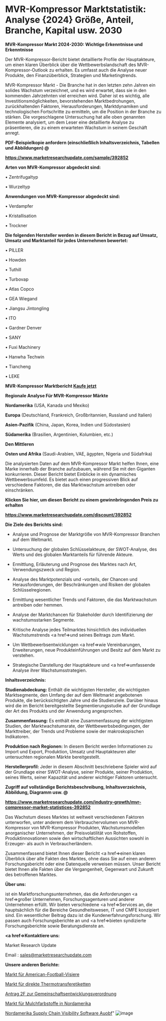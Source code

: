# MVR-Kompressor Marktstatistik: Analyse {2024} Größe, Anteil, Branche, Kapital usw. 2030

<strong>MVR-Kompressor Markt 2024-2030: Wichtige Erkenntnisse und Erkenntnisse</strong>

Der MVR-Kompressor-Bericht bietet detaillierte Profile der Hauptakteure, um einen klaren Überblick über die Wettbewerbslandschaft des MVR-Kompressor-Outlook zu erhalten. Es umfasst auch die Analyse neuer Produkte, den Finanzüberblick, Strategien und Marketingtrends.

MVR-Kompressor Markt - Die Branche hat in den letzten zehn Jahren ein solides Wachstum verzeichnet, und es wird erwartet, dass sie in den kommenden Jahrzehnten viel erreichen wird. Daher ist es wichtig, alle Investitionsmöglichkeiten, bevorstehenden Marktbedrohungen, zurückhaltenden Faktoren, Herausforderungen, Marktdynamiken und technologischen Fortschritte zu ermitteln, um die Position in der Branche zu stärken. Die vorgeschlagene Untersuchung hat alle oben genannten Elemente analysiert, um dem Leser eine detaillierte Analyse zu präsentieren, die zu einem erwarteten Wachstum in seinem Geschäft anregt.



<strong><b>PDF-Beispielkopie anfordern (einschließlich Inhaltsverzeichnis, Tabellen und Abbildungen) @ </b></strong>

<strong><a href=https://www.marketresearchupdate.com/sample/392852>

<strong>https://www.marketresearchupdate.com/sample/392852</u></a></strong></strong>



<strong>Arten von MVR-Kompressor abgedeckt sind:</strong>

• Zentrifugaltyp

• Wurzeltyp



<strong>Anwendungen von MVR-Kompressor abgedeckt sind:</strong>

• Verdampfer

• Kristallisation

• Trockner



<strong>Die folgenden Hersteller werden in diesem Bericht in Bezug auf Umsatz, Umsatz und Marktanteil für jedes Unternehmen bewertet:</strong>

• PILLER

• Howden

• Tuthill

• Turbovap

• Atlas Copco

• GEA Wiegand

• Jiangsu Jintongling

• ITO

• Gardner Denver

• SANY

• Fuxi Machinery

• Hanwha Techwin

• Tiancheng

• LEKE



<strong>MVR-Kompressor Marktbericht <a href=https://www.marketresearchupdate.com/buynow/392852>Kaufe jetzt</a></strong>



<strong>Regionale Analyse Für MVR-Kompressor Märkte</strong>



<strong>Nordamerika</strong> (USA, Kanada und Mexiko)



<strong>Europa</strong> (Deutschland, Frankreich, Großbritannien, Russland und Italien)



<strong>Asien-Pazifik</strong> (China, Japan, Korea, Indien und Südostasien)



<strong>Südamerika</strong> (Brasilien, Argentinien, Kolumbien, etc.)



<strong>Den Mittleren</strong> 

<strong>Osten und Afrika</strong> (Saudi-Arabien, VAE, ägypten, Nigeria und Südafrika)

Die analysierten Daten auf dem MVR-Kompressor Markt helfen Ihnen, eine Marke innerhalb der Branche aufzubauen, während Sie mit den Giganten konkurrieren. Dieser Bericht bietet Einblicke in ein dynamisches Wettbewerbsumfeld. Es bietet auch einen progressiven Blick auf verschiedene Faktoren, die das Marktwachstum antreiben oder einschränken.



<strong>Klicken Sie hier, um diesen Bericht zu einem gewinnbringenden Preis zu erhalten
</strong>

<strong><a href=https://www.marketresearchupdate.com/discount/392852>https://www.marketresearchupdate.com/discount/392852</b></u></strong></a>



<strong>Die Ziele des Berichts sind:</strong>

- Analyse und Prognose der Marktgröße von MVR-Kompressor Branchen auf dem Weltmarkt.

- Untersuchung der globalen Schlüsselakteure, der SWOT-Analyse, des Werts und des globalen Marktanteils für führende Akteure.

- Ermittlung, Erläuterung und Prognose des Marktes nach Art, Verwendungszweck und Region.

- Analyse des Marktpotenzials und -vorteils, der Chancen und Herausforderungen, der Beschränkungen und Risiken der globalen Schlüsselregionen.

- Ermittlung wesentlicher Trends und Faktoren, die das Marktwachstum antreiben oder hemmen.

- Analyse der Marktchancen für Stakeholder durch Identifizierung der wachstumsstarken Segmente.

- Kritische Analyse jedes Teilmarktes hinsichtlich des individuellen Wachstumstrends <a href=>und</a> seines Beitrags zum Markt.

- Um Wettbewerbsentwicklungen <a href=>wie</a> Vereinbarungen, Erweiterungen, neue Produkteinführungen und Besitz auf dem Markt zu verstehen.

- Strategische Darstellung der Hauptakteure und <a href=>umfas</a>sende Analyse ihrer Wachstumsstrategien.



<strong>Inhaltsverzeichnis:</strong>



<strong>Studienabdeckung:</strong> Enthält die wichtigsten Hersteller, die wichtigsten Marktsegmente, den Umfang der auf dem Weltmarkt angebotenen Produkte, die berücksichtigten Jahre und die Studienziele. Darüber hinaus wird die im Bericht bereitgestellte Segmentierungsstudie auf der Grundlage der Art des Produkts und der Anwendung angesprochen.



<strong>Zusammenfassung:</strong> Es enthält eine Zusammenfassung der wichtigsten Studien, der Marktwachstumsrate, der Wettbewerbsbedingungen, der Markttreiber, der Trends und Probleme sowie der makroskopischen Indikatoren.



<strong>Produktion nach Regionen:</strong> In diesem Bericht werden Informationen zu Import und Export, Produktion, Umsatz und Hauptakteuren aller untersuchten regionalen Märkte bereitgestellt.



<strong>Herstellerprofil:</strong> Jeder in diesem Abschnitt beschriebene Spieler wird auf der Grundlage einer SWOT-Analyse, seiner Produkte, seiner Produktion, seines Werts, seiner Kapazität und anderer wichtiger Faktoren untersucht.



<strong><b>Zugriff auf vollständige Berichtsbeschreibung, Inhaltsverzeichnis, Abbildung, Diagramm usw. @ </b></strong>

<strong><a href=https://www.marketresearchupdate.com/industry-growth/mvr-compressor-market-statistices-392852>https://www.marketresearchupdate.com/industry-growth/mvr-compressor-market-statistices-392852</a></strong>

Das Wachstum dieses Marktes ist weltweit verschiedenen Faktoren unterworfen, unter anderem dem Verbrauchervolumen von MVR-Kompressor von MVR-Kompressor Produkten, Wachstumsmodellen anorganischer Unternehmen, der Preisvolatilität von Rohstoffen, Produktinnovationen sowie den wirtschaftlichen Aussichten sowohl in Erzeuger- als auch in Verbraucherländern.

Zusammenfassend bietet Ihnen dieser Bericht <a href=>einen</a> klaren Überblick über alle Fakten des Marktes, ohne dass Sie auf einen anderen Forschungsbericht oder eine Datenquelle verweisen müssen. Unser Bericht bietet Ihnen alle Fakten über die Vergangenheit, Gegenwart und Zukunft des betroffenen Marktes.



<strong>Über uns:</strong>

 ist ein Marktforschungsunternehmen, das die Anforderungen <a href=>großer</a> Unternehmen, Forschungsagenturen und anderer Unternehmen erfüllt. Wir bieten verschiedene <a href=>Services</a> an, die hauptsächlich für die Bereiche Gesundheitswesen, IT und CMFE konzipiert sind. Ein wesentlicher Beitrag dazu ist die Kundenerfahrungsforschung. Wir passen auch Forschungsberichte an und <a href=>bieten</a> syndizierte Forschungsberichte sowie Beratungsdienste an.



<strong><a href=>Kontaktiere uns:</a></strong>

Market Research Update

Email : sales@marketresearchupdate.com



<strong>Unsere anderen Berichte:</strong>

<a href=https://www.linkedin.com/pulse/american-football-visor-market-2023-top-leading>Markt für American-Football-Visiere</a>

<a href=https://www.linkedin.com/pulse/direct-thermal-transfer-labels-market-size-trends>Markt für direkte Thermotransferetiketten</a>

<a href=https://www.linkedin.com/pulse/community-development-regulation-application-2f>Antrag 2F zur Gemeinschaftsentwicklungsverordnung</a>

<a href=https://www.linkedin.com/pulse/north-america-mulch-colorant-market-2023-top-industry>Markt für Mulchfarbstoffe in Nordamerika</a>

<a href=https://www.linkedin.com/pulse/north-america-supply-chain-visibility-software-auobf/>Nordamerika Supply Chain Visibility Software Auobf</a>"
![image](https://github.com/Gayatrikarjule/Market-Analysis-360/assets/97346546/578ef2a6-18da-43bf-9c81-cc843320dac8)
